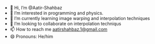 - 👋 Hi, I’m @Aatir-Shahbaz
- 👀 I’m interested in programming and physics.
- 🌱 I’m currently learning image warping and interpolation techniques
- 💞️ I’m looking to collaborate on interpolation techniqus
- 📫 How to reach me aatirshahbaz.1@gmail.com
- 😄 Pronouns: He/him


<!---
Aatir-Shahbaz/Aatir-Shahbaz is a ✨ special ✨ repository because its `README.md` (this file) appears on your GitHub profile.
You can click the Preview link to take a look at your changes.
--->
